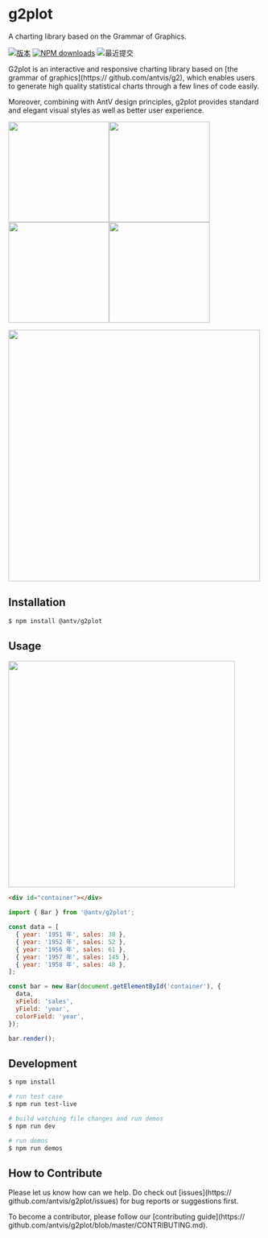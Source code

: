 # g2plot

A charting library based on the Grammar of Graphics.

[![版本](https://badgen.net/npm/v/@antv/g2plot)](https://www.npmjs.com/@antv/g2plot)
[![NPM downloads](http://img.shields.io/npm/dm/@antv/g2plot.svg)](http://npmjs.com/@antv/g2plot)
![最近提交](https://badgen.net/github/last-commit/antvis/g2plot)

G2plot is an interactive and responsive charting library based on [the grammar of graphics](https:// github.com/antvis/g2), which enables users to generate high quality statistical charts through a few lines of code easily.

Moreover, combining with AntV design principles, g2plot provides standard and elegant visual styles as well as better user experience.

<img src="https://gw.alipayobjects.com/mdn/rms_d314dd/afts/img/A*MjhQQLsbWeQAAAAAAAAAAABkARQnAQ" width="200"><img src="https://gw.alipayobjects.com/mdn/rms_d314dd/afts/img/A*CkSoSpPfWQMAAAAAAAAAAABkARQnAQ" width="200"><img src="https://gw.alipayobjects.com/mdn/rms_d314dd/afts/img/A*ZYmtSqcNDtkAAAAAAAAAAABkARQnAQ" width="200"><img src="https://gw.alipayobjects.com/mdn/rms_d314dd/afts/img/A*gV_JQZVbDWAAAAAAAAAAAABkARQnAQ" width="200">
<br/>

<img src="https://gw.alipayobjects.com/mdn/rms_d314dd/afts/img/A*gd00QaD9110AAAAAAAAAAABkARQnAQ" width="500">
<br/>

## Installation

```bash
$ npm install @antv/g2plot
```

## Usage

<img src="https://gw.alipayobjects.com/mdn/rms_d314dd/afts/img/A*37siRJftYDIAAAAAAAAAAABkARQnAQ" width="450">

```html
<div id="container"></div>
```

```js
import { Bar } from '@antv/g2plot';

const data = [
  { year: '1951 年', sales: 38 },
  { year: '1952 年', sales: 52 },
  { year: '1956 年', sales: 61 },
  { year: '1957 年', sales: 145 },
  { year: '1958 年', sales: 48 },
];

const bar = new Bar(document.getElementById('container'), {
  data,
  xField: 'sales',
  yField: 'year',
  colorField: 'year',
});

bar.render();
```

## Development

```bash
$ npm install

# run test case
$ npm run test-live

# build watching file changes and run demos
$ npm run dev

# run demos
$ npm run demos
```

## How to Contribute

Please let us know how can we help. Do check out [issues](https:// github.com/antvis/g2plot/issues) for bug reports or suggestions first.

To become a contributor, please follow our [contributing guide](https:// github.com/antvis/g2plot/blob/master/CONTRIBUTING.md).
